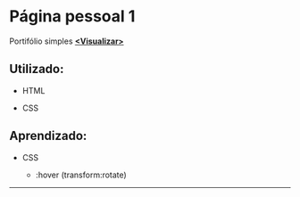 # Página pessoal 1
Portifólio simples __[<Visualizar\>](https://hlays.github.io/learning-web/Pagina-Pessoal-1/)__



## Utilizado:

- HTML

- CSS

## Aprendizado:

- CSS 

    - :hover (transform:rotate)

---

